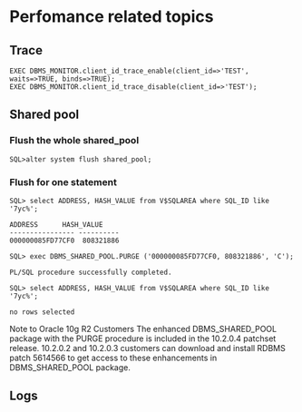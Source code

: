 # Perfomance related topics

## Trace
```
EXEC DBMS_MONITOR.client_id_trace_enable(client_id=>'TEST', waits=>TRUE, binds=>TRUE);
EXEC DBMS_MONITOR.client_id_trace_disable(client_id=>'TEST');
```


## Shared pool


### Flush the whole shared_pool
```
SQL>alter system flush shared_pool;
```

### Flush for one statement

```
SQL> select ADDRESS, HASH_VALUE from V$SQLAREA where SQL_ID like '7yc%';

ADDRESS 	 HASH_VALUE
---------------- ----------
000000085FD77CF0  808321886

SQL> exec DBMS_SHARED_POOL.PURGE ('000000085FD77CF0, 808321886', 'C');

PL/SQL procedure successfully completed.

SQL> select ADDRESS, HASH_VALUE from V$SQLAREA where SQL_ID like '7yc%';

no rows selected

```
Note to Oracle 10g R2 Customers
The enhanced DBMS_SHARED_POOL package with the PURGE procedure is included in the 10.2.0.4 patchset release.
10.2.0.2 and 10.2.0.3 customers can download and install RDBMS patch 5614566 to get access to these enhancements in DBMS_SHARED_POOL package.

## Logs

### 